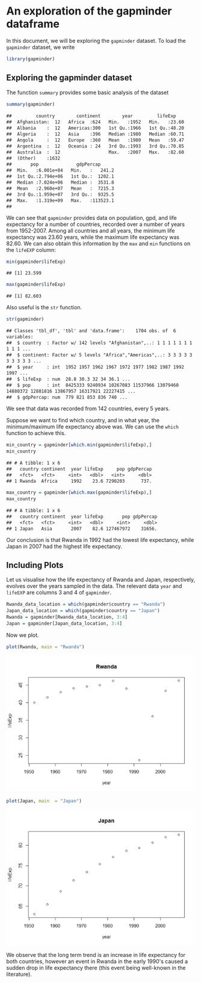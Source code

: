 An exploration of the gapminder dataframe
================

In this document, we will be exploring the `gapminder` dataset. To load the `gapminder` dataset, we write

``` r
library(gapminder)
```

Exploring the gapminder dataset
-------------------------------

The function `summary` provides some basic analysis of the dataset

``` r
summary(gapminder)
```

    ##         country        continent        year         lifeExp     
    ##  Afghanistan:  12   Africa  :624   Min.   :1952   Min.   :23.60  
    ##  Albania    :  12   Americas:300   1st Qu.:1966   1st Qu.:48.20  
    ##  Algeria    :  12   Asia    :396   Median :1980   Median :60.71  
    ##  Angola     :  12   Europe  :360   Mean   :1980   Mean   :59.47  
    ##  Argentina  :  12   Oceania : 24   3rd Qu.:1993   3rd Qu.:70.85  
    ##  Australia  :  12                  Max.   :2007   Max.   :82.60  
    ##  (Other)    :1632                                                
    ##       pop              gdpPercap       
    ##  Min.   :6.001e+04   Min.   :   241.2  
    ##  1st Qu.:2.794e+06   1st Qu.:  1202.1  
    ##  Median :7.024e+06   Median :  3531.8  
    ##  Mean   :2.960e+07   Mean   :  7215.3  
    ##  3rd Qu.:1.959e+07   3rd Qu.:  9325.5  
    ##  Max.   :1.319e+09   Max.   :113523.1  
    ## 

We can see that `gapminder` provides data on population, gpd, and life expectancy for a number of countries, recorded over a number of years from 1952-2007. Among all countries and all years, the minimum life expectancy was 23.60 years, while the maximum life expectancy was 82.60. We can also obtain this information by the `max` and `min` functions on the `lifeEXP` column:

``` r
min(gapminder$lifeExp)
```

    ## [1] 23.599

``` r
max(gapminder$lifeExp)
```

    ## [1] 82.603

Also useful is the `str` function.

``` r
str(gapminder)
```

    ## Classes 'tbl_df', 'tbl' and 'data.frame':    1704 obs. of  6 variables:
    ##  $ country  : Factor w/ 142 levels "Afghanistan",..: 1 1 1 1 1 1 1 1 1 1 ...
    ##  $ continent: Factor w/ 5 levels "Africa","Americas",..: 3 3 3 3 3 3 3 3 3 3 ...
    ##  $ year     : int  1952 1957 1962 1967 1972 1977 1982 1987 1992 1997 ...
    ##  $ lifeExp  : num  28.8 30.3 32 34 36.1 ...
    ##  $ pop      : int  8425333 9240934 10267083 11537966 13079460 14880372 12881816 13867957 16317921 22227415 ...
    ##  $ gdpPercap: num  779 821 853 836 740 ...

We see that data was recorded from 142 countries, every 5 years.

Suppose we want to find which country, and in what year, the minimum/maximum life expectancy above was. We can use the `which` function to achieve this.

``` r
min_country = gapminder[which.min(gapminder$lifeExp),]
min_country
```

    ## # A tibble: 1 x 6
    ##   country continent  year lifeExp     pop gdpPercap
    ##   <fct>   <fct>     <int>   <dbl>   <int>     <dbl>
    ## 1 Rwanda  Africa     1992    23.6 7290203      737.

``` r
max_country = gapminder[which.max(gapminder$lifeExp),]
max_country
```

    ## # A tibble: 1 x 6
    ##   country continent  year lifeExp       pop gdpPercap
    ##   <fct>   <fct>     <int>   <dbl>     <int>     <dbl>
    ## 1 Japan   Asia       2007    82.6 127467972    31656.

Our conclusion is that Rwanda in 1992 had the lowest life expectancy, while Japan in 2007 had the highest life expectancy.

Including Plots
---------------

Let us visualise how the life expectancy of Rwanda and Japan, respectively, evolves over the years sampled in the data. The relevant data `year` and `lifeEXP` are columns 3 and 4 of `gapminder`.

``` r
Rwanda_data_location = which(gapminder$country == "Rwanda")
Japan_data_location = which(gapminder$country == "Japan")
Rwanda = gapminder[Rwanda_data_location, 3:4]
Japan = gapminder[Japan_data_location, 3:4]
```

Now we plot.

``` r
plot(Rwanda, main = "Rwanda")
```

![](hw01_gapminder_files/figure-markdown_github/unnamed-chunk-6-1.png)

``` r
plot(Japan, main  = "Japan")
```

![](hw01_gapminder_files/figure-markdown_github/unnamed-chunk-6-2.png)

We observe that the long term trend is an increase in life expectancy for both countries, however an event in Rwanda in the early 1990's caused a sudden drop in life expectancy there (this event being well-known in the literature).
